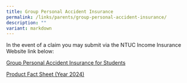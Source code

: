 ```yaml
---
title: Group Personal Accident Insurance
permalink: /links/parents/group-personal-accident-insurance/
description: ""
variant: markdown
---
```

In the event of a claim you may submit via the NTUC Income Insurance Website link below:

  

  

[Group Personal Accident Insurance for Students](https://studentgpa.incomegroupins.com.sg/#/dashboard)

[Product Fact Sheet (Year 2024)](/files/For%20parents/Product_Fact_Sheet_Year_2024.pdf)